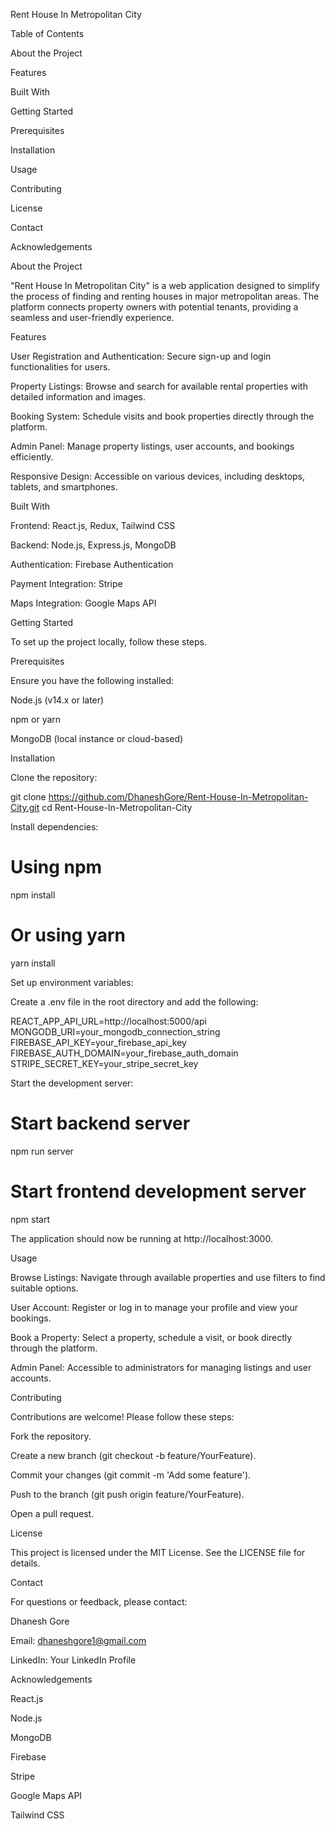 Rent House In Metropolitan City



Table of Contents

About the Project

Features

Built With

Getting Started

Prerequisites

Installation

Usage

Contributing

License

Contact

Acknowledgements

About the Project

"Rent House In Metropolitan City" is a web application designed to simplify the process of finding and renting houses in major metropolitan areas. The platform connects property owners with potential tenants, providing a seamless and user-friendly experience.

Features

User Registration and Authentication: Secure sign-up and login functionalities for users.

Property Listings: Browse and search for available rental properties with detailed information and images.

Booking System: Schedule visits and book properties directly through the platform.

Admin Panel: Manage property listings, user accounts, and bookings efficiently.

Responsive Design: Accessible on various devices, including desktops, tablets, and smartphones.

Built With

Frontend: React.js, Redux, Tailwind CSS

Backend: Node.js, Express.js, MongoDB

Authentication: Firebase Authentication

Payment Integration: Stripe

Maps Integration: Google Maps API

Getting Started

To set up the project locally, follow these steps.

Prerequisites

Ensure you have the following installed:

Node.js (v14.x or later)

npm or yarn

MongoDB (local instance or cloud-based)

Installation

Clone the repository:

git clone https://github.com/DhaneshGore/Rent-House-In-Metropolitan-City.git
cd Rent-House-In-Metropolitan-City

Install dependencies:

# Using npm
npm install

# Or using yarn
yarn install

Set up environment variables:

Create a .env file in the root directory and add the following:

REACT_APP_API_URL=http://localhost:5000/api
MONGODB_URI=your_mongodb_connection_string
FIREBASE_API_KEY=your_firebase_api_key
FIREBASE_AUTH_DOMAIN=your_firebase_auth_domain
STRIPE_SECRET_KEY=your_stripe_secret_key

Start the development server:

# Start backend server
npm run server

# Start frontend development server
npm start

The application should now be running at http://localhost:3000.

Usage

Browse Listings: Navigate through available properties and use filters to find suitable options.

User Account: Register or log in to manage your profile and view your bookings.

Book a Property: Select a property, schedule a visit, or book directly through the platform.

Admin Panel: Accessible to administrators for managing listings and user accounts.

Contributing

Contributions are welcome! Please follow these steps:

Fork the repository.

Create a new branch (git checkout -b feature/YourFeature).

Commit your changes (git commit -m 'Add some feature').

Push to the branch (git push origin feature/YourFeature).

Open a pull request.

License

This project is licensed under the MIT License. See the LICENSE file for details.

Contact

For questions or feedback, please contact:

Dhanesh Gore

Email: dhaneshgore1@gmail.com

LinkedIn: Your LinkedIn Profile

Acknowledgements

React.js

Node.js

MongoDB

Firebase

Stripe

Google Maps API

Tailwind CSS

